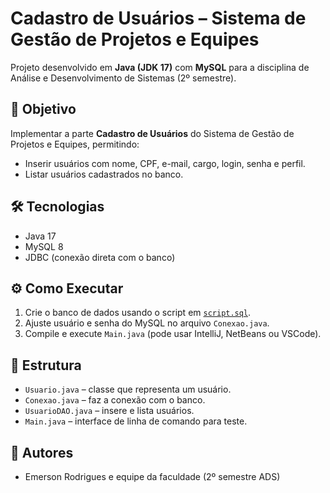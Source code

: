 # Cadastro de Usuários – Sistema de Gestão de Projetos e Equipes

Projeto desenvolvido em **Java (JDK 17)** com **MySQL** para a disciplina de Análise e Desenvolvimento de Sistemas (2º semestre).

## 🎯 Objetivo
Implementar a parte **Cadastro de Usuários** do Sistema de Gestão de Projetos e Equipes, permitindo:
- Inserir usuários com nome, CPF, e-mail, cargo, login, senha e perfil.
- Listar usuários cadastrados no banco.

## 🛠️ Tecnologias
- Java 17
- MySQL 8
- JDBC (conexão direta com o banco)

## ⚙️ Como Executar
1. Crie o banco de dados usando o script em [`script.sql`](script.sql).
2. Ajuste usuário e senha do MySQL no arquivo `Conexao.java`.
3. Compile e execute `Main.java` (pode usar IntelliJ, NetBeans ou VSCode).

## 📂 Estrutura
- `Usuario.java` – classe que representa um usuário.
- `Conexao.java` – faz a conexão com o banco.
- `UsuarioDAO.java` – insere e lista usuários.
- `Main.java` – interface de linha de comando para teste.

## 👥 Autores
- Emerson Rodrigues e equipe da faculdade (2º semestre ADS)                           